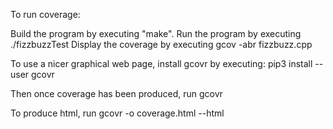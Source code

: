 To run coverage:

Build the program by executing "make".
Run the program by executing ./fizzbuzzTest
Display the coverage by executing gcov -abr fizzbuzz.cpp

To use a nicer graphical web page, install gcovr by executing:
pip3 install --user gcovr

Then once coverage has been produced, run gcovr

To produce html, run gcovr -o coverage.html --html

